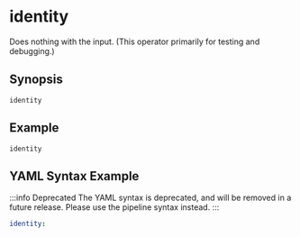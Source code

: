 # identity

Does nothing with the input. (This operator primarily for testing and
debugging.)

## Synopsis

```
identity
```

## Example

```
identity
```

## YAML Syntax Example

:::info Deprecated
The YAML syntax is deprecated, and will be removed in a future release. Please
use the pipeline syntax instead.
:::

```yaml
identity:
```
